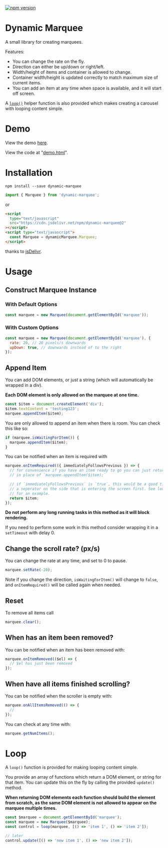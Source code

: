 [![npm version](https://badge.fury.io/js/dynamic-marquee.svg)](https://badge.fury.io/js/dynamic-marquee)

# Dynamic Marquee

A small library for creating marquees.

Features:

- You can change the rate on the fly.
- Direction can either be up/down or right/left.
- Width/height of items and container is allowed to change.
- Container width/height is updated correctly to match maximum size of current items.
- You can add an item at any time when space is available, and it will start off screen.

A [`loop()`](#loop) helper function is also provided which makes creating a carousel with looping content simple.

# Demo

View the demo [here](https://tjenkinson.github.io/dynamic-marquee/demo.html).

View the code at "[demo.html](./demo.html)".

# Installation

```
npm install --save dynamic-marquee
```

```js
import { Marquee } from 'dynamic-marquee';
```

or

```html
<script
  type="text/javascript"
  src="https://cdn.jsdelivr.net/npm/dynamic-marquee@2"
></script>
<script type="text/javascript">
  const Marquee = dynamicMarquee.Marquee;
</script>
```

thanks to [jsDelivr](https://github.com/jsdelivr/jsdelivr).

# Usage

## Construct Marquee Instance

### With Default Options

```js
const marquee = new Marquee(document.getElementById('marquee'));
```

### With Custom Options

```js
const marquee = new Marquee(document.getElementById('marquee'), {
  rate: 20, // 20 pixels/s downwards
  upDown: true, // downwards instead of to the right
});
```

## Append Item

You can add DOM elements, or just a string (which will automatically be wrapped in a div).

**Each DOM element is only allowed on the marquee at one time.**

```js
const $item = document.createElement('div');
$item.textContent = 'testing123';
marquee.appendItem($item);
```

You are only allowed to append an item when there is room. You can check this like so:

```js
if (marquee.isWaitingForItem()) {
  marquee.appendItem($item);
}
```

You can be notified when an item is required with

```js
marquee.onItemRequired(({ immediatelyFollowsPrevious }) => {
  // for convenience if you have an item ready to go you can just return it
  // in place of `marquee.appendItem($item);`

  // if `immediatelyFollowsPrevious` is `true`, this would be a good time to add
  // a seperator on the side that is entering the screen first. See loop.js
  // for an example.
  return $item;
});
```

**Do not perform any long running tasks in this method as it will block rendering.**

If you need to perform some work in this method consider wrapping it in a `setTimeout` with delay 0.

## Change the scroll rate? (px/s)

You can change the rate at any time, and set to 0 to pause.

```js
marquee.setRate(-20);
```

Note if you change the direction, `isWaitingForItem()` will change to `false`, and `onItemRequired()` will be called again when needed.

## Reset

To remove all items call

```js
marquee.clear();
```

## When has an item been removed?

You can be notified when an item has been removed with:

```js
marquee.onItemRemoved(($el) => {
  // $el has just been removed
});
```

## When have all items finished scrolling?

You can be notified when the scroller is empty with:

```js
marquee.onAllItemsRemoved(() => {
  //
});
```

You can check at any time with:

```js
marquee.getNumItems();
```

# Loop

A `loop()` function is provided for making looping content simple.

You provide an array of functions which return a DOM element, or string for that item. You can update this on the fly by calling the provided `update()` method.

**When returning DOM elements each function should build the element from scratch, as the same DOM element is not allowed to appear on the marquee multiple times.**

```js
const $marquee = document.getElementById('marquee');
const marquee = new Marquee($marquee);
const control = loop(marquee, [() => 'item 1', () => 'item 2']);

// later
control.update([() => 'new item 1', () => 'new item 2']);
```
